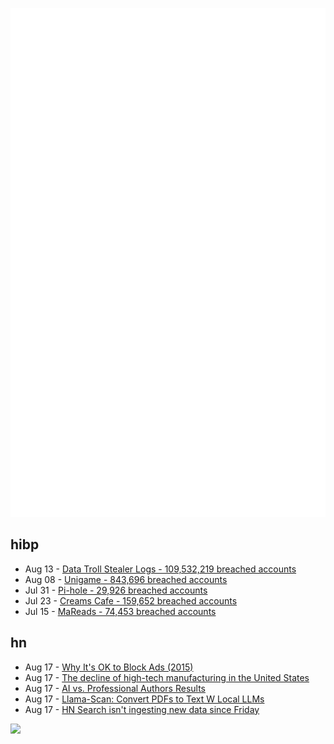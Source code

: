 ![Metrics](https://raw.githubusercontent.com/phixion/phixion/master/metrics.svg)

## hibp

<!--
for https://github.com/phixion/phixion/blob/main/.github/workflows/feeds.yml
-->
<!--START_SECTION:haveibeenpwnd-->
- Aug 13 - [Data Troll Stealer Logs - 109,532,219 breached accounts](https://haveibeenpwned.com/Breach/DataTrollStealerLogs)
- Aug 08 - [Unigame - 843,696 breached accounts](https://haveibeenpwned.com/Breach/Unigame)
- Jul 31 - [Pi-hole - 29,926 breached accounts](https://haveibeenpwned.com/Breach/ThePi-Hole)
- Jul 23 - [Creams Cafe - 159,652 breached accounts](https://haveibeenpwned.com/Breach/CreamsCafe)
- Jul 15 - [MaReads - 74,453 breached accounts](https://haveibeenpwned.com/Breach/MaReads)
<!--END_SECTION:haveibeenpwnd-->

## hn

<!--
for https://github.com/phixion/phixion/blob/main/.github/workflows/feeds.yml
-->
<!--START_SECTION:hn-->
- Aug 17 - [Why It's OK to Block Ads (2015)](https://blog.practicalethics.ox.ac.uk/2015/10/why-its-ok-to-block-ads/)
- Aug 17 - [The decline of high-tech manufacturing in the United States](https://blog.waldrn.com/p/the-decline-of-high-tech-manufacturing)
- Aug 17 - [AI vs. Professional Authors Results](http://mark---lawrence.blogspot.com/2025/08/the-ai-vs-authors-results-part-2.html)
- Aug 17 - [Llama-Scan: Convert PDFs to Text W Local LLMs](https://github.com/ngafar/llama-scan)
- Aug 17 - [HN Search isn't ingesting new data since Friday](https://github.com/algolia/hn-search/issues/248)
<!--END_SECTION:hn-->

<!--
for https://yhype.me
-->
![](https://hit.yhype.me/github/profile?user_id=13013670)
